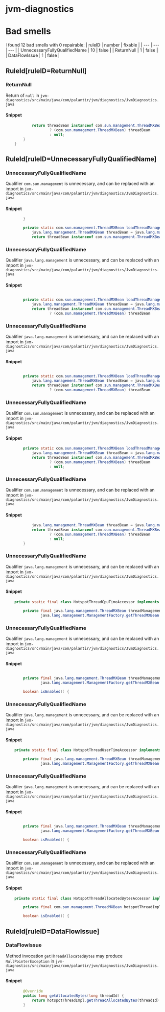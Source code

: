 # jvm-diagnostics 
 
# Bad smells
I found 12 bad smells with 0 repairable:
| ruleID | number | fixable |
| --- | --- | --- |
| UnnecessaryFullyQualifiedName | 10 | false |
| ReturnNull | 1 | false |
| DataFlowIssue | 1 | false |
## RuleId[ruleID=ReturnNull]
### ReturnNull
Return of `null`
in `jvm-diagnostics/src/main/java/com/palantir/jvm/diagnostics/JvmDiagnostics.java`
#### Snippet
```java
            return threadBean instanceof com.sun.management.ThreadMXBean
                    ? (com.sun.management.ThreadMXBean) threadBean
                    : null;
        }
    }
```

## RuleId[ruleID=UnnecessaryFullyQualifiedName]
### UnnecessaryFullyQualifiedName
Qualifier `com.sun.management` is unnecessary, and can be replaced with an import
in `jvm-diagnostics/src/main/java/com/palantir/jvm/diagnostics/JvmDiagnostics.java`
#### Snippet
```java
        }

        private static com.sun.management.ThreadMXBean loadThreadManagementBean() {
            java.lang.management.ThreadMXBean threadBean = java.lang.management.ManagementFactory.getThreadMXBean();
            return threadBean instanceof com.sun.management.ThreadMXBean
```

### UnnecessaryFullyQualifiedName
Qualifier `java.lang.management` is unnecessary, and can be replaced with an import
in `jvm-diagnostics/src/main/java/com/palantir/jvm/diagnostics/JvmDiagnostics.java`
#### Snippet
```java

        private static com.sun.management.ThreadMXBean loadThreadManagementBean() {
            java.lang.management.ThreadMXBean threadBean = java.lang.management.ManagementFactory.getThreadMXBean();
            return threadBean instanceof com.sun.management.ThreadMXBean
                    ? (com.sun.management.ThreadMXBean) threadBean
```

### UnnecessaryFullyQualifiedName
Qualifier `java.lang.management` is unnecessary, and can be replaced with an import
in `jvm-diagnostics/src/main/java/com/palantir/jvm/diagnostics/JvmDiagnostics.java`
#### Snippet
```java

        private static com.sun.management.ThreadMXBean loadThreadManagementBean() {
            java.lang.management.ThreadMXBean threadBean = java.lang.management.ManagementFactory.getThreadMXBean();
            return threadBean instanceof com.sun.management.ThreadMXBean
                    ? (com.sun.management.ThreadMXBean) threadBean
```

### UnnecessaryFullyQualifiedName
Qualifier `com.sun.management` is unnecessary, and can be replaced with an import
in `jvm-diagnostics/src/main/java/com/palantir/jvm/diagnostics/JvmDiagnostics.java`
#### Snippet
```java
        private static com.sun.management.ThreadMXBean loadThreadManagementBean() {
            java.lang.management.ThreadMXBean threadBean = java.lang.management.ManagementFactory.getThreadMXBean();
            return threadBean instanceof com.sun.management.ThreadMXBean
                    ? (com.sun.management.ThreadMXBean) threadBean
                    : null;
```

### UnnecessaryFullyQualifiedName
Qualifier `com.sun.management` is unnecessary, and can be replaced with an import
in `jvm-diagnostics/src/main/java/com/palantir/jvm/diagnostics/JvmDiagnostics.java`
#### Snippet
```java
            java.lang.management.ThreadMXBean threadBean = java.lang.management.ManagementFactory.getThreadMXBean();
            return threadBean instanceof com.sun.management.ThreadMXBean
                    ? (com.sun.management.ThreadMXBean) threadBean
                    : null;
        }
```

### UnnecessaryFullyQualifiedName
Qualifier `java.lang.management` is unnecessary, and can be replaced with an import
in `jvm-diagnostics/src/main/java/com/palantir/jvm/diagnostics/JvmDiagnostics.java`
#### Snippet
```java
    private static final class HotspotThreadCpuTimeAccessor implements ThreadCpuTimeAccessor {

        private final java.lang.management.ThreadMXBean threadManagementBean =
                java.lang.management.ManagementFactory.getThreadMXBean();

```

### UnnecessaryFullyQualifiedName
Qualifier `java.lang.management` is unnecessary, and can be replaced with an import
in `jvm-diagnostics/src/main/java/com/palantir/jvm/diagnostics/JvmDiagnostics.java`
#### Snippet
```java

        private final java.lang.management.ThreadMXBean threadManagementBean =
                java.lang.management.ManagementFactory.getThreadMXBean();

        boolean isEnabled() {
```

### UnnecessaryFullyQualifiedName
Qualifier `java.lang.management` is unnecessary, and can be replaced with an import
in `jvm-diagnostics/src/main/java/com/palantir/jvm/diagnostics/JvmDiagnostics.java`
#### Snippet
```java
    private static final class HotspotThreadUserTimeAccessor implements ThreadUserTimeAccessor {

        private final java.lang.management.ThreadMXBean threadManagementBean =
                java.lang.management.ManagementFactory.getThreadMXBean();

```

### UnnecessaryFullyQualifiedName
Qualifier `java.lang.management` is unnecessary, and can be replaced with an import
in `jvm-diagnostics/src/main/java/com/palantir/jvm/diagnostics/JvmDiagnostics.java`
#### Snippet
```java

        private final java.lang.management.ThreadMXBean threadManagementBean =
                java.lang.management.ManagementFactory.getThreadMXBean();

        boolean isEnabled() {
```

### UnnecessaryFullyQualifiedName
Qualifier `com.sun.management` is unnecessary, and can be replaced with an import
in `jvm-diagnostics/src/main/java/com/palantir/jvm/diagnostics/JvmDiagnostics.java`
#### Snippet
```java
    private static final class HotspotThreadAllocatedBytesAccessor implements ThreadAllocatedBytesAccessor {

        private final com.sun.management.ThreadMXBean hotspotThreadImpl = loadThreadManagementBean();

        boolean isEnabled() {
```

## RuleId[ruleID=DataFlowIssue]
### DataFlowIssue
Method invocation `getThreadAllocatedBytes` may produce `NullPointerException`
in `jvm-diagnostics/src/main/java/com/palantir/jvm/diagnostics/JvmDiagnostics.java`
#### Snippet
```java
        @Override
        public long getAllocatedBytes(long threadId) {
            return hotspotThreadImpl.getThreadAllocatedBytes(threadId);
        }

```


